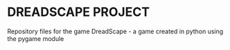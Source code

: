 # DREADSCAPE PROJECT
 Repository files for the game DreadScape - a game created in python using the pygame module
